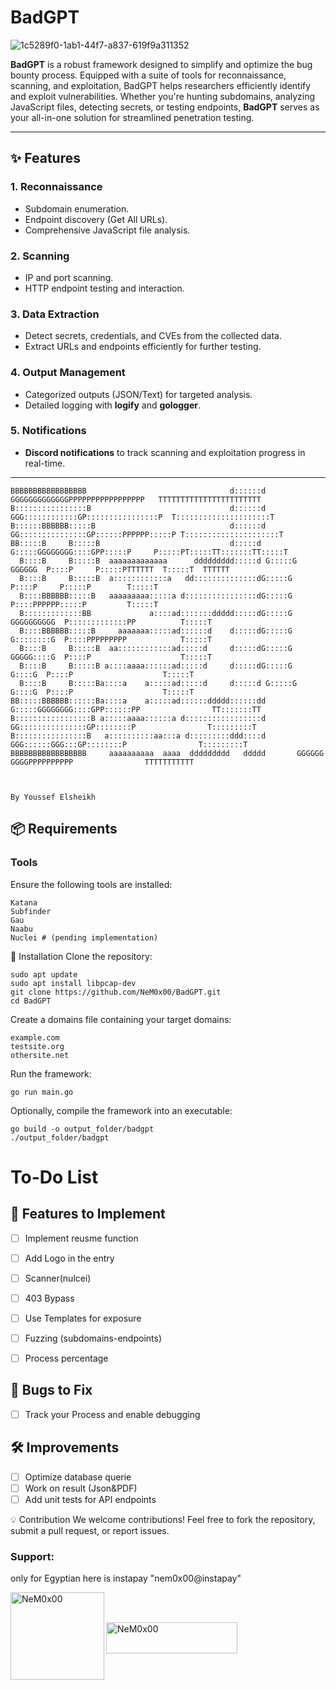 # BadGPT 
![1c5289f0-1ab1-44f7-a837-619f9a311352](https://github.com/user-attachments/assets/f7d23767-f5bc-4ec8-8095-d586b040bb09)


**BadGPT** is a robust framework designed to simplify and optimize the bug bounty process. Equipped with a suite of tools for reconnaissance, scanning, and exploitation, BadGPT helps researchers efficiently identify and exploit vulnerabilities. Whether you're hunting subdomains, analyzing JavaScript files, detecting secrets, or testing endpoints, **BadGPT** serves as your all-in-one solution for streamlined penetration testing.

---

## ✨ Features  

### 1. Reconnaissance
- Subdomain enumeration.
- Endpoint discovery (Get All URLs).
- Comprehensive JavaScript file analysis.

### 2. Scanning
- IP and port scanning.
- HTTP endpoint testing and interaction.

### 3. Data Extraction
- Detect secrets, credentials, and CVEs from the collected data.
- Extract URLs and endpoints efficiently for further testing.

### 4. Output Management
- Categorized outputs (JSON/Text) for targeted analysis.
- Detailed logging with **logify** and **gologger**.

### 5. Notifications
- **Discord notifications** to track scanning and exploitation progress in real-time.

---

```
BBBBBBBBBBBBBBBBB                                d::::::d       GGGGGGGGGGGGGPPPPPPPPPPPPPPPPP   TTTTTTTTTTTTTTTTTTTTTTT
B::::::::::::::::B                               d::::::d    GGG::::::::::::GP::::::::::::::::P  T:::::::::::::::::::::T
B::::::BBBBBB:::::B                              d::::::d  GG:::::::::::::::GP::::::PPPPPP:::::P T:::::::::::::::::::::T
BB:::::B     B:::::B                             d:::::d  G:::::GGGGGGGG::::GPP:::::P     P:::::PT:::::TT:::::::TT:::::T
  B::::B     B:::::B  aaaaaaaaaaaaa      ddddddddd:::::d G:::::G       GGGGGG  P::::P     P:::::PTTTTTT  T:::::T  TTTTTT
  B::::B     B:::::B  a::::::::::::a   dd::::::::::::::dG:::::G                P::::P     P:::::P        T:::::T        
  B::::BBBBBB:::::B   aaaaaaaaa:::::a d::::::::::::::::dG:::::G                P::::PPPPPP:::::P         T:::::T        
  B:::::::::::::BB             a::::ad:::::::ddddd:::::dG:::::G    GGGGGGGGGG  P:::::::::::::PP          T:::::T        
  B::::BBBBBB:::::B     aaaaaaa:::::ad::::::d    d:::::dG:::::G    G::::::::G  P::::PPPPPPPPP            T:::::T        
  B::::B     B:::::B  aa::::::::::::ad:::::d     d:::::dG:::::G    GGGGG::::G  P::::P                    T:::::T        
  B::::B     B:::::B a::::aaaa::::::ad:::::d     d:::::dG:::::G        G::::G  P::::P                    T:::::T        
  B::::B     B:::::Ba::::a    a:::::ad:::::d     d:::::d G:::::G       G::::G  P::::P                    T:::::T        
BB:::::BBBBBB::::::Ba::::a    a:::::ad::::::ddddd::::::dd G:::::GGGGGGGG::::GPP::::::PP                TT:::::::TT      
B:::::::::::::::::B a:::::aaaa::::::a d:::::::::::::::::d  GG:::::::::::::::GP::::::::P                T:::::::::T      
B::::::::::::::::B   a::::::::::aa:::a d:::::::::ddd::::d    GGG::::::GGG:::GP::::::::P                T:::::::::T      
BBBBBBBBBBBBBBBBB     aaaaaaaaaa  aaaa  ddddddddd   ddddd       GGGGGG   GGGGPPPPPPPPPP                TTTTTTTTTTT 


                                                                                     By Youssef Elsheikh
```
## 📦 Requirements  

### Tools  
Ensure the following tools are installed:  
```
Katana
Subfinder
Gau
Naabu
Nuclei # (pending implementation)
```

🚀 Installation
Clone the repository:

```
sudo apt update
sudo apt install libpcap-dev
git clone https://github.com/NeM0x00/BadGPT.git
cd BadGPT
```
Create a domains file containing your target domains:
```
example.com
testsite.org
othersite.net
```
Run the framework:
```
go run main.go
```
Optionally, compile the framework into an executable:

```
go build -o output_folder/badgpt
./output_folder/badgpt
```
# To-Do List

## 🚀 Features to Implement
- [ ] Implement reusme function
- [ ] Add Logo in the entry
- [ ] Scanner(nulcei)
- [ ] 403 Bypass
- [ ] Use Templates for exposure
- [ ] Fuzzing (subdomains-endpoints)
- [ ] Process percentage


## 🐞 Bugs to Fix
- [ ] Track your Process and enable debugging 

## 🛠️ Improvements
- [ ] Optimize database querie
- [ ] Work on result (Json&PDF)
- [ ] Add unit tests for API endpoints

💡 Contribution
We welcome contributions! Feel free to fork the repository, submit a pull request, or report issues.

<h3 align="left">Support:</h3>  
only for Egyptian here is instapay  "nem0x00@instapay"
<p><a href="https://ipn.eg/S/nem0x00/instapay/1PjuHv"> <img align="left" src="https://traidmod.net/wp-content/uploads/2024/06/InstaPay-Logo-240x240.webp" height="140" width="150" alt="NeM0x00" /></a></p><br><br>  
<p><a href="https://www.buymeacoffee.com/nemoxoo"> <img align="left" src="https://cdn.buymeacoffee.com/buttons/v2/default-yellow.png" height="50" width="210" alt="NeM0x00" /></a></p><br><br>  


